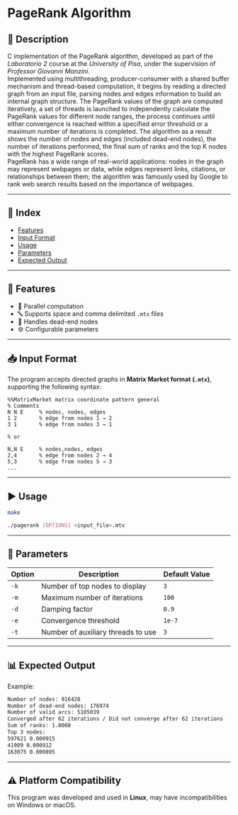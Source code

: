 # PageRank Algorithm

## 📝 Description

C implementation of the PageRank algorithm, developed as part of the *Laboratorio 2* course at the *University of Pisa*, under the supervision of *Professor Giovanni Manzini*.  
Implemented using multithreading, producer-consumer with a shared buffer mechanism and thread-based computation, it begins by reading a directed graph from an input file, parsing nodes and edges information to build an internal graph structure. The PageRank values of the graph are computed iteratively, a set of threads is launched to independently calculate the PageRank values for different node ranges, the process continues until either convergence is reached within a specified error threshold or a maximum number of iterations is completed. The algorithm as a result shows the number of nodes and edges (included dead-end nodes), the number of iterations performed, the final sum of ranks and the top K nodes with the highest PageRank scores.  
PageRank has a wide range of real-world applications: nodes in the graph may represent webpages or data, while edges represent links, citations, or relationships between them; the algorithm was famously used by Google to rank web search results based on the importance of webpages.

---

## 📑 Index

- [Features](#features)
- [Input Format](#input-format)
- [Usage](#usage)
- [Parameters](#parameters)
- [Expected Output](#expected-output)

---

## 🚀 Features

- 🔀 Parallel computation
- 🔤 Supports space and comma delimited `.mtx` files
- 🔧 Handles dead-end nodes
- ⚙️ Configurable parameters

---

## 📥 Input Format

The program accepts directed graphs in **Matrix Market format (`.mtx`)**, supporting the following syntax:

```text
%%MatrixMarket matrix coordinate pattern general
% Comments
N N E     % nodes, nodes, edges
1 2       % edge from nodes 1 → 2
3 1       % edge from nodes 3 → 1

% or

N,N E     % nodes,nodes, edges
2,4       % edge from nodes 2 → 4
5,3       % edge from nodes 5 → 3
...
```

---

## ▶️ Usage

```bash
make
```

```bash
./pagerank [OPTIONS] <input_file>.mtx
```

---

## 🧩 Parameters

| Option | Description                          | Default Value |
|--------|--------------------------------------|----------------|
| `-k`   | Number of top nodes to display       | `3`            |
| `-m`   | Maximum number of iterations         | `100`          |
| `-d`   | Damping factor                       | `0.9`          |
| `-e`   | Convergence threshold                | `1e-7`         |
| `-t`   | Number of auxiliary threads to use   | `3`            |

---

## 📊 Expected Output

Example: 
```bash
Number of nodes: 916428
Number of dead-end nodes: 176974
Number of valid arcs: 5105039
Converged after 62 iterations / Did not converge after 62 iterations
Sum of ranks: 1.0000
Top 3 nodes:
597621 0.000915
41909 0.000912
163075 0.000895
```

---

## ⚠️ Platform Compatibility

This program was developed and used in **Linux**, may have incompatibilities on Windows or macOS.

